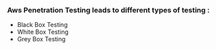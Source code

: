 ### Aws Penetration Testing leads to different types of testing :
- Black Box Testing
- White Box Testing
- Grey Box Testing

